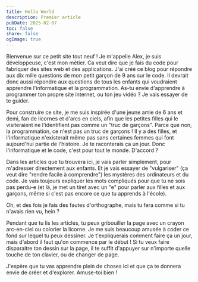 ```yaml
---
title: Hello World
description: Premier article
pubDate: 2025-02-07
toc: false
share: false
ogImage: true
---
```


Bienvenue sur ce petit site tout neuf ! Je m'appelle Alex, je suis développeuse, c'est mon métier. Ca veut dire que je fais du code pour fabriquer des sites web et des applications. J'ai créé ce blog pour répondre aux dix mille questions de mon petit garçon de 9 ans sur le code. Il devrait donc aussi répondre aux questions de tous les enfants qui voudraient apprendre l'informatique et la programmation. As-tu envie d'apprendre à programmer ton propre site internet, ou ton jeu vidéo ? Je vais essayer de te guider.

Pour construire ce site, je me suis inspirée d'une jeune amie de 6 ans et demi, fan de licornes et d'arcs en ciels, afin que les petites filles qui le visiteraient ne l'identifient pas comme un "truc de garçons". Parce que non, la programmation, ce n'est pas un truc de garçons ! Il y a des filles, et l'informatique n'existerait même pas sans certaines femmes qui font aujourd'hui partie de l'histoire. Je te raconterais ça un jour. Donc l'informatique et le code, c'est pour tout le monde. D'accord ?

Dans les articles que tu trouvera ici, je vais parler simplement, pour m'adresser directement aux enfants. Et je vais essayer de "vulgariser" (ça veut dire "rendre facile à comprendre") les mystères des ordinateurs et du code. Je vais toujours expliquer les mots compliqués pour que tu ne sois pas perdu-e (et là, je met un tiret avec un "e" pour parler aux filles et aux garçons, même si c'est pas encore ce que tu apprends à l'école).

Oh, et des fois je fais des fautes d'orthographe, mais tu fera comme si tu n'avais rien vu, hein ?

Pendant que tu lis les articles, tu peux gribouiller la page avec un crayon arc-en-ciel ou colorier la licorne. Je me suis beaucoup amusée à coder ce fond sur lequel tu peux dessiner. Je t'expliquerais comment faire ça un jour, mais d'abord il faut qu'on commence par le début ! Si tu veux faire disparaitre ton dessin sur la page, il te suffit d'appuyer sur n'importe quelle touche de ton clavier, ou de changer de page.

J'espère que tu vas apprendre plein de choses ici et que ça te donnera envie de créer et d'explorer. 
Amuse-toi bien !
